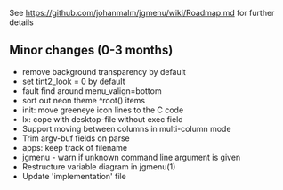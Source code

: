 See https://github.com/johanmalm/jgmenu/wiki/Roadmap.md for further details

Minor changes (0-3 months)
--------------------------

- remove background transparency by default
- set tint2_look = 0 by default
- fault find around menu_valign=bottom
- sort out neon theme ^root() items
- init: move greeneye icon lines to the C code  
- lx: cope with desktop-file without exec field  
- Support moving between columns in multi-column mode  
- Trim argv-buf fields on parse  
- apps: keep track of filename  
- jgmenu - warn if unknown command line argument is given  
- Restructure variable diagram in jgmenu(1)  
- Update 'implementation' file  
